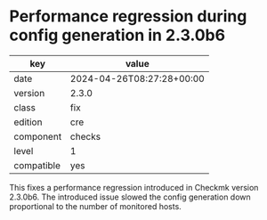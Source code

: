 [//]: # (werk v2)
# Performance regression during config generation in 2.3.0b6

key        | value
---------- | ---
date       | 2024-04-26T08:27:28+00:00
version    | 2.3.0
class      | fix
edition    | cre
component  | checks
level      | 1
compatible | yes

This fixes a performance regression introduced in Checkmk version 2.3.0b6.
The introduced issue slowed the config generation down proportional to the
number of monitored hosts.
